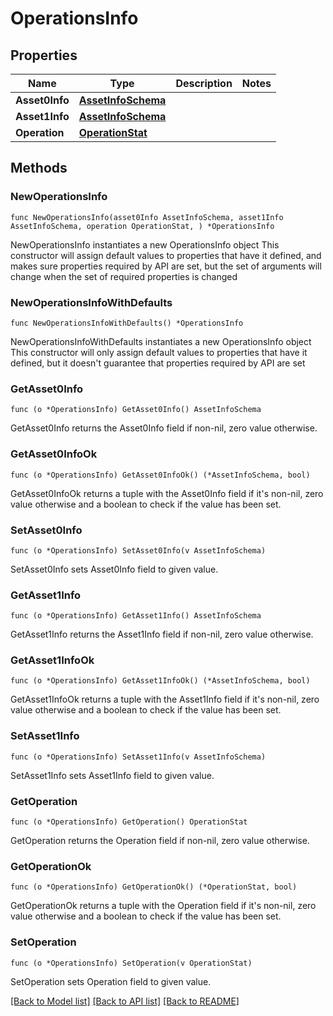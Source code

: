 # OperationsInfo

## Properties

Name | Type | Description | Notes
------------ | ------------- | ------------- | -------------
**Asset0Info** | [**AssetInfoSchema**](AssetInfoSchema.md) |  | 
**Asset1Info** | [**AssetInfoSchema**](AssetInfoSchema.md) |  | 
**Operation** | [**OperationStat**](OperationStat.md) |  | 

## Methods

### NewOperationsInfo

`func NewOperationsInfo(asset0Info AssetInfoSchema, asset1Info AssetInfoSchema, operation OperationStat, ) *OperationsInfo`

NewOperationsInfo instantiates a new OperationsInfo object
This constructor will assign default values to properties that have it defined,
and makes sure properties required by API are set, but the set of arguments
will change when the set of required properties is changed

### NewOperationsInfoWithDefaults

`func NewOperationsInfoWithDefaults() *OperationsInfo`

NewOperationsInfoWithDefaults instantiates a new OperationsInfo object
This constructor will only assign default values to properties that have it defined,
but it doesn't guarantee that properties required by API are set

### GetAsset0Info

`func (o *OperationsInfo) GetAsset0Info() AssetInfoSchema`

GetAsset0Info returns the Asset0Info field if non-nil, zero value otherwise.

### GetAsset0InfoOk

`func (o *OperationsInfo) GetAsset0InfoOk() (*AssetInfoSchema, bool)`

GetAsset0InfoOk returns a tuple with the Asset0Info field if it's non-nil, zero value otherwise
and a boolean to check if the value has been set.

### SetAsset0Info

`func (o *OperationsInfo) SetAsset0Info(v AssetInfoSchema)`

SetAsset0Info sets Asset0Info field to given value.


### GetAsset1Info

`func (o *OperationsInfo) GetAsset1Info() AssetInfoSchema`

GetAsset1Info returns the Asset1Info field if non-nil, zero value otherwise.

### GetAsset1InfoOk

`func (o *OperationsInfo) GetAsset1InfoOk() (*AssetInfoSchema, bool)`

GetAsset1InfoOk returns a tuple with the Asset1Info field if it's non-nil, zero value otherwise
and a boolean to check if the value has been set.

### SetAsset1Info

`func (o *OperationsInfo) SetAsset1Info(v AssetInfoSchema)`

SetAsset1Info sets Asset1Info field to given value.


### GetOperation

`func (o *OperationsInfo) GetOperation() OperationStat`

GetOperation returns the Operation field if non-nil, zero value otherwise.

### GetOperationOk

`func (o *OperationsInfo) GetOperationOk() (*OperationStat, bool)`

GetOperationOk returns a tuple with the Operation field if it's non-nil, zero value otherwise
and a boolean to check if the value has been set.

### SetOperation

`func (o *OperationsInfo) SetOperation(v OperationStat)`

SetOperation sets Operation field to given value.



[[Back to Model list]](../README.md#documentation-for-models) [[Back to API list]](../README.md#documentation-for-api-endpoints) [[Back to README]](../README.md)


